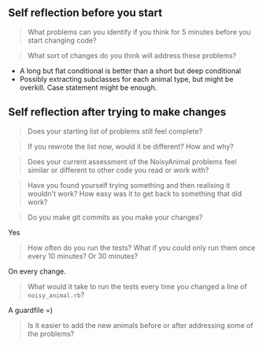 ## Self reflection before you start

> What problems can you identify if you think for 5 minutes before you start changing code?

<!-- - [DESIGN] I don't like positional boolean args (prefer keyword args) -->
<!-- - [DESIGN] make_noise is VERY CONFUSING (too many conditionals) -->
<!-- - [DESIGN] Related logic is not grouped together (make_bird_noise appears twice for no reason) -->
<!-- - [PERF] mammal_noise instantiates a new hash every time it's called. Move to a constant + memoized method? -->
<!-- - [DESIGN] no API for is_mammal -->

> What sort of changes do you think will address these problems?

- A long but flat conditional is better than a short but deep conditional
- Possibly extracting subclasses for each animal type, but might be overkill. Case statement might be enough.

## Self reflection after trying to make changes

> Does your starting list of problems still feel complete?

> If you rewrote the list now, would it be different? How and why?

> Does your current assessment of the NoisyAnimal problems feel similar or different to other code you read or work with?

> Have you found yourself trying something and then realising it wouldn't work? How easy was it to get back to something that did work?

> Do you make git commits as you make your changes?

Yes

> How often do you run the tests? What if you could only run them once every 10 minutes? Or 30 minutes?

On every change.

> What would it take to run the tests every time you changed a line of `noisy_animal.rb`?

A guardfile =)

> Is it easier to add the new animals before or after addressing some of the problems?
